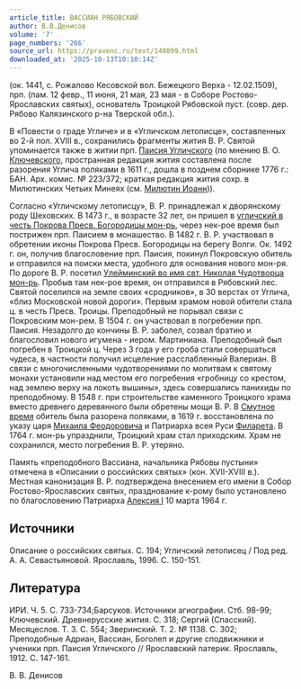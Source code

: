 ```yaml
---
article_title: ВАССИАН РЯБОВСКИЙ
author: В.В.Денисов
volume: '7'
page_numbers: '266'
source_url: https://pravenc.ru/text/149899.html
downloaded_at: '2025-10-13T10:10:14Z'
---
```


(ок. 1441, с. Рожалово Кесовской вол. Бежецкого Верха - 12.02.1509), прп. (пам. 12 февр., 11 июня, 21 мая, 23 мая - в Соборе Ростово-Ярославских святых), основатель Троицкой Рябовской пуст. (совр. дер. Рябово Калязинского р-на Тверской обл.).

В «Повести о граде Угличе» и в «Угличском летописце», составленных во 2-й пол. XVIII в., сохранились фрагменты жития В. Р. Святой упоминается также в житии прп. [Паисия Угличского](<https://pravenc.ru/text/Паисия Угличского.html>) (по мнению В. О. [Ключевского](https://pravenc.ru/text/Ключевский.html), пространная редакция жития составлена после разорения Углича поляками в 1611 г., дошла в позднем сборнике 1776 г.: БАН. Арх. комис. № 223/372; краткая редакция жития сохр. в Милютинских Четьих Минеях (см. [Милютин Иоанн](<https://pravenc.ru/text/Милютин Иоанн.html>))).

Согласно «Угличскому летописцу», В. Р. принадлежал к дворянскому роду Шеховских. В 1473 г., в возрасте 32 лет, он пришел в [угличский в честь Покрова Пресв. Богородицы мон-рь](<https://pravenc.ru/text/угличский в честь Покрова Пресв  Богородицы мон-рь.html>), через нек-рое время был пострижен прп. Паисием в монашество. В 1482 г. В. Р. участвовал в обретении иконы Покрова Пресв. Богородицы на берегу Волги. Ок. 1492 г. он, получив благословение прп. Паисия, покинул Покровскую обитель и отправился на поиски места, удобного для основания нового мон-ря. По дороге В. Р. посетил [Улейминский во имя свт. Николая Чудотворца мон-рь](<https://pravenc.ru/text/Улейминский во имя свт  Николая Чудотворца мон-рь.html>). Пробыв там нек-рое время, он отправился в Рябовский лес. Святой поселился на земле своих «сродников», в 30 верстах от Углича, «близ Московской новой дороги». Первым храмом новой обители стала ц. в честь Пресв. Троицы. Преподобный не порывал связи с Покровским мон-рем. В 1504 г. он участвовал в погребении прп. Паисия. Незадолго до кончины В. Р. заболел, созвал братию и благословил нового игумена - иером. Мартиниана. Преподобный был погребен в Троицкой ц. Через 3 года у его гроба стали совершаться чудеса, в частности получил исцеление расслабленный Валериан. В связи с многочисленными чудотворениями по молитвам к святому монахи установили над местом его погребения «гробницу со крестом, над землею верху на локоть вышины», здесь совершались панихиды по преподобному. В 1548 г. при строительстве каменного Троицкого храма вместо древнего деревянного были обретены мощи В. Р. В [Смутное время](<https://pravenc.ru/text/Смутное время.html>) обитель была разорена поляками, в 1619 г. восстановлена по указу царя [Михаила Феодоровича](<https://pravenc.ru/text/МИХАИЛ ФЕОДОРОВИЧ.html>) и Патриарха всея Руси [Филарета](https://pravenc.ru/text/Филарет.html). В 1764 г. мон-рь упразднили, Троицкий храм стал приходским. Храм не сохранился, место погребения В. Р. утеряно.

Память «преподобного Вассиана, начальника Рябовы пустыни» отмечена в «Описании о российских святых» (кон. XVII-XVIII в.). Местная канонизация В. Р. подтверждена внесением его имени в Собор Ростово-Ярославских святых, празднование к-рому было установлено по благословению Патриарха [Алексия I](<https://pravenc.ru/text/Алексий I.html>) 10 марта 1964 г.

## Источники

Описание о российских святых. С. 194; Угличский летописец / Под ред. А. А. Севастьяновой. Ярославль, 1996. С. 150-151.

## Литература

ИРИ. Ч. 5. С. 733-734;Барсуков. Источники агиографии. Стб. 98-99; Ключевский. Древнерусские жития. С. 318; Сергий (Спасский). Месяцеслов. Т. 3. С. 554; Зверинский. Т. 2. № 1138. С. 302; Преподобные Адриан, Вассиан, Боголеп и другие сподвижники и ученики прп. Паисия Угличского // Ярославский патерик. Ярославль, 1912. С. 147-161.

В.   В.   Денисов
